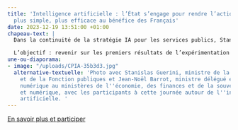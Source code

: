 ```yaml
---
title: 'Intelligence artificielle : l’État s’engage pour rendre l’action publique
  plus simple, plus efficace au bénéfice des Français'
date: 2023-12-19 13:51:00 +01:00
chapeau-text: |
  Dans la continuité de la stratégie IA pour les services publics, Stanislas Guerini, le ministre de la Transformation et de la Fonction publiques, et Jean-Noël Barrot, ministre délégué en charge du Numérique, étaient présents lors de la 4ème rencontre d’Alliance, l’incubateur IA animé par la direction interministérielle du numérique (DINUM).

  L’objectif : revenir sur les premiers résultats de l’expérimentation de l’intelligence artificielle générative au sein des services publics et faire part des prochaines avancées en matière de transformation numérique de l’État.
une-ou-diaporama:
- image: "/uploads/CPIA-35b3d3.jpg"
  alternative-textuelle: 'Photo avec Stanislas Guerini, ministre de la Transformation
    et de la Fonction publiques et Jean-Noël Barrot, ministre délégué en charge du
    numérique au ministères de l''économie, des finances et de la souveraineté industrielle
    et numérique, avec les participants à cette journée autour de l''intelligence
    artificielle. '
---
```


<div class="lien-important"><p><a href="https://www.numerique.gouv.fr/espace-presse/intelligence-artificielle-letat-sengage-pour-rendre-laction-publique-plus-simple-plus-efficace-au-benefice-des-francais/">En savoir plus et participer</a></p></div>